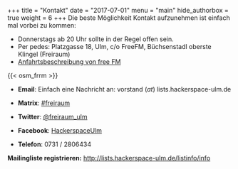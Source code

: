 +++
title = "Kontakt"
date = "2017-07-01"
menu = "main"
hide_authorbox = true
weight = 6
+++
Die beste Möglichkeit Kontakt aufzunehmen ist einfach mal vorbei zu kommen:

  * Donnerstags ab 20 Uhr sollte in der Regel offen sein.
  * Per pedes: Platzgasse 18, Ulm, c/o FreeFM, Büchsenstadl oberste Klingel (Freiraum)
  * [Anfahrtsbeschreibung von free FM](http://www.freefm.de/kontakt/anfahrt)

{{< osm_frrm >}}

  * **Email**: Einfach eine Nachricht an: vorstand (_at_) lists.hackerspace-ulm.de  

  * **Matrix**: [#freiraum](https://matrix.lvl3.org/#/room/#freiraum:matrix.lvl3.org)
  * **Twitter**: [@freiraum_ulm](https://twitter.com/freiraum_ulm)
  * **Facebook**: [HackerspaceUlm](https://www.facebook.com/HackerspaceUlm/)
  * **Telefon**: 0731 / 2806434

**Mailingliste registrieren:** <http://lists.hackerspace-ulm.de/listinfo/info>
